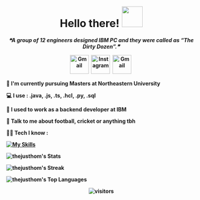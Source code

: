 <!-- ## Hi there 👋


**thejusthom/thejusthom** is a ✨ _special_ ✨ repository because its `README.md` (this file) appears on your GitHub profile.

Here are some ideas to get you started:

- 🔭 I’m currently working on ...
- 🌱 I’m currently learning ...
- 👯 I’m looking to collaborate on ...
- 🤔 I’m looking for help with ...
- 💬 Ask me about ...
- 📫 How to reach me: ...
- 😄 Pronouns: ...
- ⚡ Fun fact: ...
-->

<p>
  <h1 align="center"><b>Hello there! 
  <img src="https://github.com/TheDudeThatCode/TheDudeThatCode/blob/master/Assets/Handshake.gif" width="55"/>
  </h1>
  <div align="center">
  <!--STARTS_HERE_QUOTE_README-->
<i>❝A group of 12 engineers designed IBM PC and they were called as “The Dirty Dozen”.❞</i>
<!--ENDS_HERE_QUOTE_README-->
</div>
</p>

<p align="center">
<a href="https://www.linkedin.com/in/thejusthomson/"><img src="https://img.icons8.com/?size=100&id=XRDimtpq5vCY&format=png&color=000000" alt="Gmail" width="50" padding=20></a>&nbsp;
<a href="https://www.instagram.com/thejusthomson/"><img src="https://img.icons8.com/?size=100&id=bh8L0hocH1mA&format=png&color=000000" alt="Instagram" width="50" padding=20></a>&nbsp;
<a href="mailto:thomsonthejus@gmail.com?subject=Hey%20Thejus!"><img src="https://img.icons8.com/?size=100&id=9rAH3aJTe5Vu&format=png&color=000000" alt="Gmail" width="50" padding=20></a>&nbsp;
</p>

📖 I'm currently pursuing Masters at Northeastern University

💻 I use : **.java**, **.js**, **.ts**, **.hcl**, **.py**, **.sql**

🏦 I used to work as a backend developer at IBM

💬 Talk to me about football, cricket or anything tbh

🧑‍💻 Tech I know :

[![My Skills](https://skillicons.dev/icons?i=java,c,cpp,html,css,sass,js,ts,linux,vim,terraform,python,spring,react,angular,bootstrap,nodejs,expressjs,redux,maven,postgres,mysql,mongo,gcp,aws,azure,git,githubactions&theme=dark&perline=14)](https://skillicons.dev)

![thejusthom's Stats](https://github-readme-stats.vercel.app/api?username=thejusthom&theme=gotham&show_icons=true&hide_border=true&count_private=true)

![thejusthom's Streak](https://github-readme-streak-stats.herokuapp.com/?user=thejusthom&theme=gotham&hide_border=true)

![thejusthom's Top Languages](https://github-readme-stats.vercel.app/api/top-langs/?username=thejusthom&theme=gotham&show_icons=true&hide_border=true&layout=compact)

<p align="center">
<img align="centre" alt="visitors"  src="https://komarev.com/ghpvc/?username=thejusthom"
</p>

